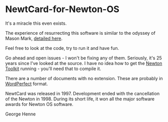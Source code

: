 # NewtCard-for-Newton-OS

It's a miracle this even exists.

The experience of resurrecting this software is similar to the odyssey of Mason Mark, [detailed here](https://github.com/masonmark/Dash-Board-for-Newton-OS).

Feel free to look at the code, try to run it and have fun.

Go ahead and open issues - I won't be fixing any of them. 
Seriously, it's 25 years since I've looked at the source. 
I have no idea how to get the [Newton Toolkit](https://www.macintoshrepository.org/1383-newton-toolkit) running - you'll need that to compile it.

There are a number of documents with no extension. These are probably in [WordPerfect](https://en.wikipedia.org/wiki/WordPerfect) format.

NewtCard was released in 1997. Development ended with the cancellation of the Newton in 1998.
During its short life, it won all the major software awards for Newton OS software.

George Henne
 
